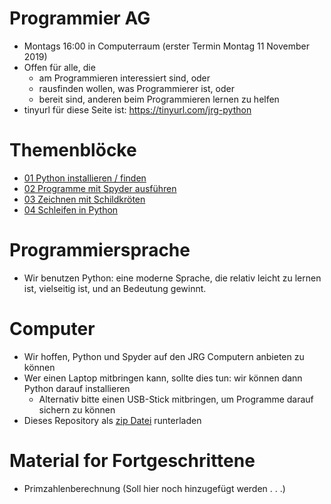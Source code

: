 # Programmier AG

- Montags 16:00 in Computerraum (erster Termin Montag 11 November 2019)
- Offen für alle, die
  - am Programmieren interessiert sind, oder
  - rausfinden wollen, was Programmierer ist, oder
  - bereit sind, anderen beim Programmieren lernen zu helfen
- tinyurl für diese Seite ist: https://tinyurl.com/jrg-python


# Themenblöcke

- [01 Python installieren / finden](01/readme.md)
- [02 Programme mit Spyder ausführen](02-spyder/readme.md)
- [03 Zeichnen mit Schildkröten](03-turtle/readme.md)
- [04 Schleifen in Python](04-for-loop/readme.md)

# Programmiersprache
- Wir benutzen Python: eine moderne Sprache, die relativ leicht zu
  lernen ist, vielseitig ist, und an Bedeutung gewinnt.

# Computer
- Wir hoffen, Python und Spyder auf den JRG Computern anbieten zu können
- Wer einen Laptop mitbringen kann, sollte dies tun: wir können dann
  Python darauf installieren
  - Alternativ bitte einen USB-Stick mitbringen, um Programme darauf sichern zu können 
- Dieses Repository als [zip Datei](https://github.com/fangohr/jrg/archive/master.zip) runterladen 


# Material for Fortgeschrittene
- Primzahlenberechnung (Soll hier noch hinzugefügt werden . . .)
